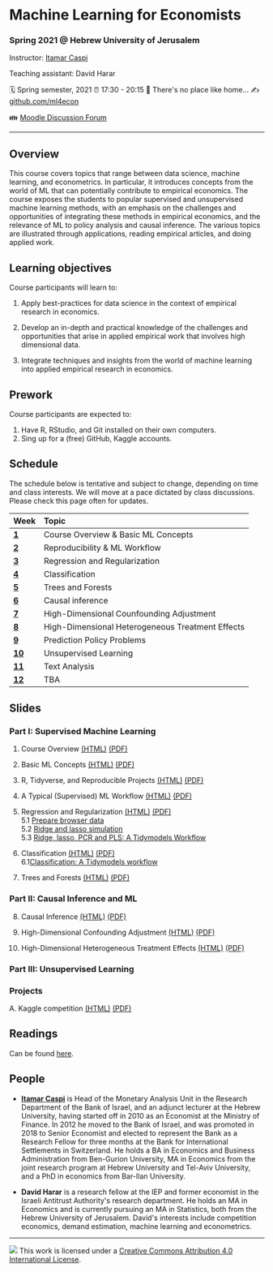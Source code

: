 Machine Learning for Economists
================

### Spring 2021 @ Hebrew University of Jerusalem

Instructor: [Itamar Caspi](https://itamarcaspi.rbind.io)

Teaching assistant: David Harar

:spiral_calendar: Spring semester, 2021
:alarm_clock:     17:30 - 20:15
:hotel:           There's no place like home...
:writing_hand:    [github.com/ml4econ](https://github.com/ml4econ/lecture-notes-2021)

:family:          [Moodle Discussion Forum](https://moodle2.cs.huji.ac.il/nu20/mod/forum/view.php?id=342325)

-----

## Overview

This course covers topics that range between data science, machine learning, and econometrics. In particular, it introduces concepts from the world of ML that can potentially contribute to empirical economics. The course exposes the students to popular supervised and unsupervised machine learning methods, with an emphasis on the challenges and opportunities of integrating these methods in empirical economics, and the relevance of ML to policy analysis and causal inference. The various topics are illustrated through applications, reading empirical articles, and doing applied work.

## Learning objectives

Course participants will learn to:

1. Apply best-practices for data science in the context of empirical research in economics.

2. Develop an in-depth and practical knowledge of the challenges and opportunities that arise in applied empirical work that involves high dimensional data.

3. Integrate techniques and insights from the world of machine learning into applied empirical research in economics.


## Prework

Course participants are expected to:

1. Have R, RStudio, and Git installed on their own computers.
2. Sing up for a (free) GitHub, Kaggle accounts.


## Schedule

The schedule below is tentative and subject to change, depending on time and class interests. We will move at a pace dictated by class discussions.  Please check this page often for updates.

| Week                  | Topic                                               |
|:----------------------|:----------------------------------------------------|
| [**1**](#week-1)      | Course Overview & Basic ML Concepts                 |
| [**2**](#week-2)      | Reproducibility & ML Workflow                       |
| [**3**](#week-3)      | Regression and Regularization                       |
| [**4**](#week-4)      | Classification                                      |
| [**5**](#week-5)      | Trees and Forests                                   |
| [**6**](#week-6)      | Causal inference                                    | 
| [**7**](#week-7)      | High-Dimensional Counfounding Adjustment            |
| [**8**](#week-7)      | High-Dimensional Heterogeneous Treatment Effects    |
| [**9**](#week-8)      | Prediction Policy Problems                          |
| [**10**](#week-9)     | Unsupervised Learning                               |
| [**11**](#week-10)    | Text Analysis                                       |
| [**12**](#week-11)    | TBA                                                 |


## Slides

### Part I: Supervised Machine Learning

1. Course Overview [(HTML)](https://raw.githack.com/ml4econ/lecture-notes-2021/master/01-overview/01-overview.html)
[(PDF)](https://raw.githack.com/ml4econ/lecture-notes-2021/master/01-overview/01-overview.pdf) 

2. Basic ML Concepts [(HTML)](https://raw.githack.com/ml4econ/lecture-notes-2021/master/02-basic-ml-concepts/02-basic-ml-concepts.html)
[(PDF)](https://raw.githack.com/ml4econ/lecture-notes-2020/master/02-basic-ml-concepts/02-basic-ml-concepts.pdf) 

3. R, Tidyverse, and Reproducible Projects [(HTML)](https://raw.githack.com/ml4econ/lecture-notes-2021/master/03-reprod-vc/03-reprod-vc.html)
[(PDF)](https://raw.githack.com/ml4econ/lecture-notes-2021/master/03-reprod-vc/03-reprod-vc.pdf)  

4. A Typical (Supervised) ML Workflow [(HTML)](https://raw.githack.com/ml4econ/lecture-notes-2021/master/04-ml-workflow/04-ml-workflow.html)
[(PDF)](https://raw.githack.com/ml4econ/lecture-notes-2021/master/04-ml-workflow/04-ml-workflow.pdf)

5. Regression and Regularization
[(HTML)](https://raw.githack.com/ml4econ/lecture-notes-2021/master/05-regression-regularization/05-regression-regularization.html)
[(PDF)](https://raw.githack.com/ml4econ/lecture-notes-2021/master/05-regression-regularization/05-regression-regularization.pdf)  
  5.1 [Prepare browser data](https://raw.githack.com/ml4econ/lecture-notes-2021/master/05-regression-regularization/05-prepare-browser-data.html)  
  5.2 [Ridge and lasso simulation](https://raw.githack.com/ml4econ/lecture-notes-2021/master/05-regression-regularization/05-simulations.html)  
  5.3 [Ridge, lasso, PCR and PLS: A Tidymodels Workflow](https://raw.githack.com/ml4econ/lecture-notes-2021/master/05-regression-regularization/05-tidymodels-workflow.html)  

6. Classification
[(HTML)](https://raw.githack.com/ml4econ/lecture-notes-2021/master/06-classification/06-classification.html) [(PDF)](https://raw.githack.com/ml4econ/lecture-notes-2021/master/06-classification/06-classification.pdf)  
  6.1[Classification: A Tidymodels workflow](https://raw.githack.com/ml4econ/lecture-notes-2021/master/06-classification/06-tidymodels-workflow-covid.html)

7. Trees and Forests
[(HTML)](https://raw.githack.com/ml4econ/lecture-notes-2021/master/07-trees-forests/07-trees-forests.html) [(PDF)](https://raw.githack.com/ml4econ/lecture-notes-2021/master/07-trees-forests/07-trees-forests.pdf)  

### Part II: Causal Inference and ML

8. Causal Inference
[(HTML)](https://raw.githack.com/ml4econ/lecture-notes-2021/master/08-causal-inference/08-causal-inference.html) [(PDF)](https://raw.githack.com/ml4econ/lecture-notes-2021/master/08-causal-inference/08-causal-inference.pdf)

9. High-Dimensional Confounding Adjustment
[(HTML)](https://raw.githack.com/ml4econ/lecture-notes-2021/master/09-lasso-ate/09-lasso-ate.html)
[(PDF)](https://raw.githack.com/ml4econ/lecture-notes-2021/master/09-lasso-ate/09-lasso-ate.pdf)

10. High-Dimensional Heterogeneous Treatment Effects
[(HTML)](https://raw.githack.com/ml4econ/lecture-notes-2020/master/10-trees-cate/10-trees-cate.html)
[(PDF)](https://raw.githack.com/ml4econ/lecture-notes-2020/master/10-trees-cate/10-trees-cate.pdf)

### Part III: Unsupervised Learning


### Projects

A. Kaggle competition [(HTML)](https://raw.githack.com/ml4econ/lecture-notes-2021/master/a-kaggle/a-kaggle.html)
[(PDF)](https://raw.githack.com/ml4econ/lecture-notes-2021/master/a-kaggle/a-kaggle.pdf)

## Readings

Can be found [here](https://github.com/ml4econ/lecture-notes-2021/blob/master/resources.md).

## People

+ [**Itamar Caspi**](https://itamarcaspi.rbind.io) is Head of the Monetary Analysis Unit in the Research Department of the Bank of Israel, and an adjunct lecturer at the Hebrew University, having started off in 2010 as an Economist at the Ministry of Finance. In 2012 he moved to the Bank of Israel, and was promoted in 2018 to Senior Economist and elected to represent the Bank as a Research Fellow for three months at the Bank for International Settlements in Switzerland. He holds a BA in Economics and Business Administration from Ben-Gurion University, MA in Economics from the joint research program at Hebrew University and Tel-Aviv University, and a PhD in economics from Bar-Ilan University.

+ **David Harar** is a research fellow at the IEP and former economist in the Israeli Antitrust Authority's research department. He holds an MA in Economics and is currently pursuing an MA in Statistics, both from the Hebrew University of Jerusalem. David's interests include competition economics, demand estimation, machine learning and econometrics.

-----

![](https://i.creativecommons.org/l/by/4.0/88x31.png) This work is
licensed under a [Creative Commons Attribution 4.0 International
License](https://creativecommons.org/licenses/by/4.0/).

